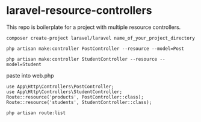 # laravel-resource-controllers
This repo is boilerplate for a project with multiple resource controllers.

```
composer create-project laravel/laravel name_of_your_project_directory
```

```
php artisan make:controller PostController --resource --model=Post
```

```
php artisan make:controller StudentController --resource --model=Student
```

paste into web.php

```
use App\Http\Controllers\PostController;
use App\Http\Controllers\StudentController;
Route::resource('products', PostController::class);
Route::resource('students', StudentController::class);
```

```
php artisan route:list
```
